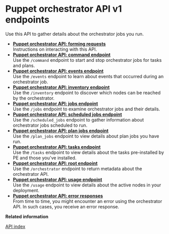# Puppet orchestrator API v1 endpoints

Use this API to gather details about the orchestrator jobs you run.

-   **[Puppet orchestrator API: forming requests](orchestrator_api_forming_requests.md)**  
Instructions on interacting with this API.
-   **[Puppet orchestrator API: command endpoint](orchestrator_api_commands_endpoint.md#)**  
Use the `/command` endpoint to start and stop orchestrator jobs for tasks and plans.
-   **[Puppet orchestrator API: events endpoint](orchestrator_api_events.endpoint.md#)**  
Use the `/events` endpoint to learn about events that occurred during an orchestrator job.
-   **[Puppet orchestrator API: inventory endpoint](orchestrator_api_inventory.endpoint.md#)**  
Use the `/inventory` endpoint to discover which nodes can be reached by the orchestrator.
-   **[Puppet orchestrator API: jobs endpoint](orchestrator_api_jobs_endpoint.md#)**  
Use the `/jobs` endpoint to examine orchestrator jobs and their details.
-   **[Puppet orchestrator API: scheduled jobs endpoint](orchestrator_api_scheduled_jobs_endpoint.md#)**  
Use the `/scheduled_jobs` endpoint to gather information about orchestrator jobs scheduled to run.
-   **[Puppet orchestrator API: plan jobs endpoint](orchestrator_api_plan_jobs_endpoint.md#)**  
Use the `/plan_jobs` endpoint to view details about plan jobs you have run.
-   **[Puppet orchestrator API: tasks endpoint](orchestrator_api_tasks_endpoint.md#)**  
Use the `/tasks` endpoint to view details about the tasks pre-installed by PE and those you've installed.
-   **[Puppet orchestrator API: root endpoint](orchestrator_api_root.endpoint.md#)**  
Use the `/orchestrator` endpoint to return metadata about the orchestrator API.
-   **[Puppet orchestrator API: usage endpoint](orchestrator_api_usage_endpoint.md#)**  
 Use the `/usage` endpoint to view details about the active nodes in your deployment.
-   **[Puppet orchestrator API: error responses](orchestrator_api_error_responses.md)**  
From time to time, you might encounter an error using the orchestrator API. In such cases, you receive an error response.

**Related information**  


[API index](api_index.md#)

